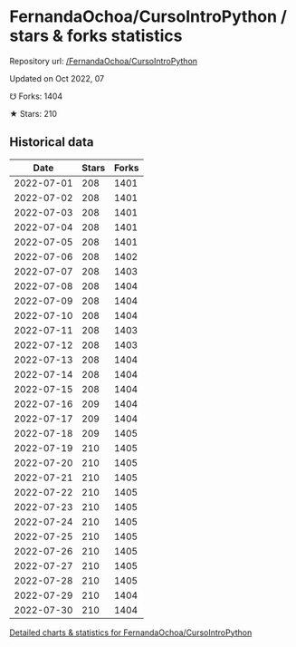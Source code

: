 # FernandaOchoa/CursoIntroPython / stars & forks statistics

Repository url: [/FernandaOchoa/CursoIntroPython](https://github.com/FernandaOchoa/CursoIntroPython)

Updated on Oct 2022, 07

☋ Forks: 1404

★ Stars: 210

## Historical data
| Date | Stars | Forks |
|------|-------|-------|
| 2022-07-01 | 208 | 1401 | 
| 2022-07-02 | 208 | 1401 | 
| 2022-07-03 | 208 | 1401 | 
| 2022-07-04 | 208 | 1401 | 
| 2022-07-05 | 208 | 1401 | 
| 2022-07-06 | 208 | 1402 | 
| 2022-07-07 | 208 | 1403 | 
| 2022-07-08 | 208 | 1404 | 
| 2022-07-09 | 208 | 1404 | 
| 2022-07-10 | 208 | 1404 | 
| 2022-07-11 | 208 | 1403 | 
| 2022-07-12 | 208 | 1403 | 
| 2022-07-13 | 208 | 1404 | 
| 2022-07-14 | 208 | 1404 | 
| 2022-07-15 | 208 | 1404 | 
| 2022-07-16 | 209 | 1404 | 
| 2022-07-17 | 209 | 1404 | 
| 2022-07-18 | 209 | 1405 | 
| 2022-07-19 | 210 | 1405 | 
| 2022-07-20 | 210 | 1405 | 
| 2022-07-21 | 210 | 1405 | 
| 2022-07-22 | 210 | 1405 | 
| 2022-07-23 | 210 | 1405 | 
| 2022-07-24 | 210 | 1405 | 
| 2022-07-25 | 210 | 1405 | 
| 2022-07-26 | 210 | 1405 | 
| 2022-07-27 | 210 | 1405 | 
| 2022-07-28 | 210 | 1405 | 
| 2022-07-29 | 210 | 1404 | 
| 2022-07-30 | 210 | 1404 | 


[Detailed charts & statistics for FernandaOchoa/CursoIntroPython](https://reviewgithub.com/rep/FernandaOchoa/CursoIntroPython)
